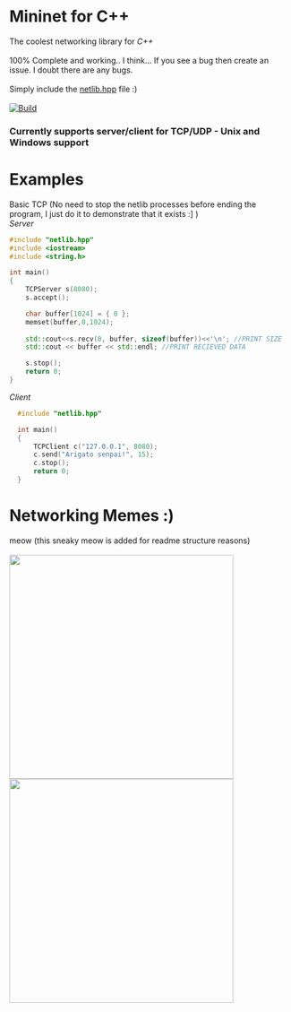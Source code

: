 # Mininet for C++
The coolest networking library for _C++_
<br><br>
100% Complete and working.. I think... If you see a bug then create an issue. I doubt there are any bugs.
<br><br>
Simply include the [netlib.hpp](netlib.hpp) file :)
<br><br>
[![Build](https://github.com/Raffiepro/NetLib/actions/workflows/c-cpp.yml/badge.svg)](https://github.com/Raffiepro/NetLib/actions/workflows/c-cpp.yml)
### Currently supports server/client for TCP/UDP - Unix and Windows support
# Examples
Basic TCP (No need to stop the netlib processes before ending the program, I just do it to demonstrate that it exists :] )
<br>
_Server_
```c++
#include "netlib.hpp"
#include <iostream>
#include <string.h>

int main()
{
    TCPServer s(8080);
    s.accept();

    char buffer[1024] = { 0 };
    memset(buffer,0,1024);
    
    std::cout<<s.recv(0, buffer, sizeof(buffer))<<'\n'; //PRINT SIZE
    std::cout << buffer << std::endl; //PRINT RECIEVED DATA

    s.stop();
    return 0;
}
```
_Client_
```c++
  #include "netlib.hpp"

  int main()
  {
      TCPClient c("127.0.0.1", 8080);
      c.send("Arigato senpai!", 15);
      c.stop();
      return 0;
  }
```
# Networking Memes :)
meow (this sneaky meow is added for readme structure reasons)
<br><br>
<img src="https://i.redd.it/4h7435e5qsxe1.jpeg" height="400">
<img src="https://i.redd.it/6ow9gs1v7dze1.jpeg" width="400">
